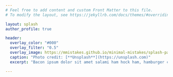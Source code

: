 ```yaml
---
# Feel free to add content and custom Front Matter to this file.
# To modify the layout, see https://jekyllrb.com/docs/themes/#overriding-theme-defaults

layout: splash
author_profile: true

header:
  overlay_color: "#000"
  overlay_filter: "0.5"
  overlay_image: https://mmistakes.github.io/minimal-mistakes/splash-page/assets/images/unsplash-image-1.jpg
  caption: "Photo credit: [**Unsplash**](https://unsplash.com)"
  excerpt: "Bacon ipsum dolor sit amet salami ham hock ham, hamburger corned beef short ribs kielbasa biltong t-bone drumstick tri-tip tail sirloin pork chop."

---
```

